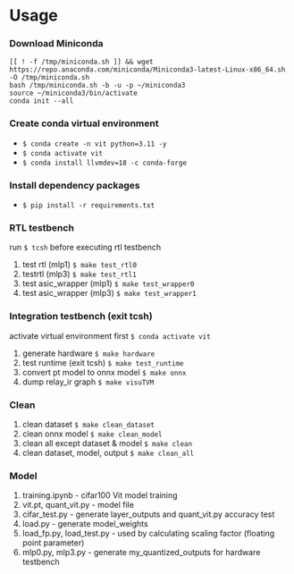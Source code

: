 # Usage

### Download Miniconda
```
[[ ! -f /tmp/miniconda.sh ]] && wget https://repo.anaconda.com/miniconda/Miniconda3-latest-Linux-x86_64.sh -O /tmp/miniconda.sh
bash /tmp/miniconda.sh -b -u -p ~/miniconda3
source ~/miniconda3/bin/activate
conda init --all
```

### Create conda virtual environment
- ```$ conda create -n vit python=3.11 -y```
- `$ conda activate vit`
- `$ conda install llvmdev=18 -c conda-forge`

### Install dependency packages 
- `$ pip install -r requirements.txt`

### RTL testbench

run `$ tcsh` before executing rtl testbench
1. test rtl (mlp1)
   `$ make test_rtl0`
2. testrtl (mlp3)
   `$ make test_rtl1`
3. test asic_wrapper (mlp1)
   `$ make test_wrapper0`
4. test asic_wrapper (mlp3)
   `$ make test_wrapper1`

### Integration testbench (exit tcsh)
activate virtual environment first `$ conda activate vit`
1. generate hardware
  `$ make hardware`
2. test runtime (exit tcsh)
   `$ make test_runtime`
3. convert pt model to onnx model
   `$ make onnx`
4. dump relay_ir graph
   `$ make visuTVM`

### Clean
1. clean dataset
   `$ make clean_dataset`
2. clean onnx model
   `$ make clean_model`
3. clean all except dataset & model
   `$ make clean`
4. clean dataset, model, output
   `$ make clean_all`

### Model
1. training.ipynb           - cifar100 Vit model training
2. vit.pt, quant_vit.py     - model file
3. cifar_test.py            - generate layer_outputs and quant_vit.py accuracy test
4. load.py                  - generate model_weights
5. load_fp.py, load_test.py - used by calculating scaling factor (floating point parameter)
6. mlp0.py, mlp3.py         - generate my_quantized_outputs for hardware testbench
